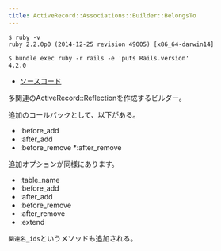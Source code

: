 ```yaml
---
title: ActiveRecord::Associations::Builder::BelongsTo
---
```


```
$ ruby -v
ruby 2.2.0p0 (2014-12-25 revision 49005) [x86_64-darwin14]
```

```
$ bundle exec ruby -r rails -e 'puts Rails.version'
4.2.0
```

* [ソースコード](https://github.com/rails/rails/blob/v4.2.0/activerecord/lib/active_record/associations/builder/belongs_to.rb)

多関連のActiveRecord::Reflectionを作成するビルダー。

追加のコールバックとして、以下がある。

* :before_add
* :after_add
* :before_remove
*:after_remove

追加オプションが同様にあります。

* :table_name
* :before_add
* :after_add
* :before_remove
* :after_remove
* :extend

`関連名_ids`というメソッドも追加される。
